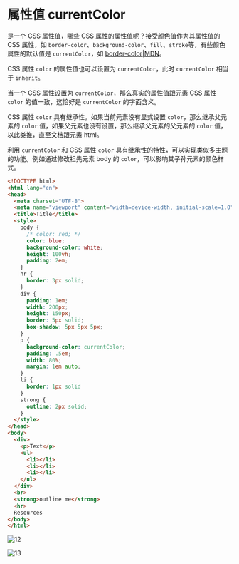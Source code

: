 # 属性值 currentColor

是一个 CSS 属性值，哪些 CSS 属性的属性值呢？接受颜色值作为其属性值的 CSS 属性，如 `border-color`、`background-color`、`fill`、`stroke`等，有些颜色属性的默认值是 `currentColor`，如 [border-color|MDN](https://developer.mozilla.org/zh-CN/docs/Web/CSS/border-color)。

CSS 属性 `color` 的属性值也可以设置为 `currentColor`，此时 `currentColor` 相当于 `inherit`。

当一个 CSS 属性设置为 `currentColor`，那么真实的属性值跟元素 CSS 属性 `color` 的值一致，这恰好是 `currentColor` 的字面含义。

CSS 属性 `color` 具有继承性。如果当前元素没有显式设置 `color`，那么继承父元素的 `color` 值，如果父元素也没有设置，那么继承父元素的父元素的 `color` 值，以此类推，直至文档跟元素 html。

利用 `currentColor` 和 CSS 属性 `color` 具有继承性的特性，可以实现类似多主题的功能。例如通过修改祖先元素 body 的 `color`，可以影响其子孙元素的颜色样式。

```html
<!DOCTYPE html>
<html lang="en">
<head>
  <meta charset="UTF-8">
  <meta name="viewport" content="width=device-width, initial-scale=1.0">
  <title>Title</title>
  <style>
    body {
      /* color: red; */
      color: blue;
      background-color: white;
      height: 100vh;
      padding: 2em;
    }
    hr {
      border: 3px solid;
    }
    div {
      padding: 1em;
      width: 200px;
      height: 150px;
      border: 5px solid;
      box-shadow: 5px 5px 5px;
    }
    p {
      background-color: currentColor;
      padding: .5em;
      width: 80%;
      margin: 1em auto;
    }
    li {
      border: 1px solid
    }
    strong {
      outline: 2px solid;
    }
  </style>
</head>
<body>
  <div>
    <p>Text</p>
    <ul>
      <li></li>
      <li></li>
      <li></li>
    </ul>
  </div>
  <br>
  <strong>outline me</strong>
  <hr>
  Resources
</body>
</html>
```

![12](https://blog-1320825986.cos.ap-nanjing.myqcloud.com/20230725/12.png)

![13](https://blog-1320825986.cos.ap-nanjing.myqcloud.com/20230725/13.png)